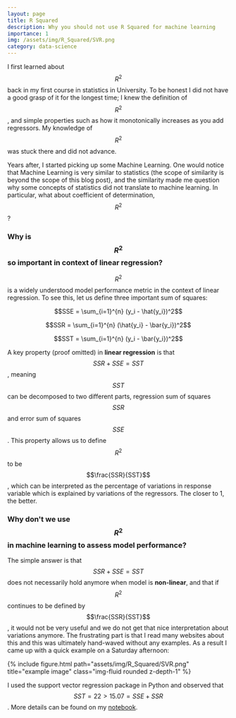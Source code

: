 ```yaml
---
layout: page
title: R Squared
description: Why you should not use R Squared for machine learning
importance: 1
img: /assets/img/R_Squared/SVR.png
category: data-science
---
```



I first learned about $$R^2$$ back in my first course in statistics in University. To be honest I did not have a good grasp of it for the longest time; I knew the definition of $$R^2$$, and simple properties such as how it monotonically increases as you add regressors. My knowledge of $$R^2$$ was stuck there and did not advance.

Years after, I started picking up some Machine Learning. One would notice that Machine Learning is very similar to statistics (the scope of similarity is beyond the scope of this blog post), and the similarity made me question why some concepts of statistics did not translate to machine learning. In particular, what about coefficient of determination, $$R^2$$?

### Why is $$R^2$$ so important in context of linear regression?

$$R^2$$ is a widely understood model performance metric in the context of linear regression. To see this, let us define three important sum of squares:

$$SSE = \sum_{i=1}^{n} (y_i - \hat{y_i})^2$$

$$SSR = \sum_{i=1}^{n} (\hat{y_i} - \bar{y_i})^2$$

$$SST = \sum_{i=1}^{n} (y_i - \bar{y_i})^2$$

A key property (proof omitted) in **linear regression** is that $$SSR + SSE = SST$$, meaning $$SST$$ can be decomposed to two different parts, regression sum of squares $$SSR$$ and error sum of squares $$SSE$$. This property allows us to define $$R^2$$ to be $$\frac{SSR}{SST}$$, which can be interpreted as the percentage of variations in response variable which is explained by variations of the regressors. The closer to 1, the better.

### Why don't we use $$R^2$$ in machine learning to assess model performance?

The simple answer is that $$SSR + SSE = SST$$ does not necessarily hold anymore when model is **non-linear**, and that if $$R^2$$ continues to be defined by $$\frac{SSR}{SST}$$, it would not be very useful and we do not get that nice interpretation about variations anymore. The frustrating part is that I read many websites about this and this was ultimately hand-waved without any examples. As a result I came up with a quick example on a Saturday afternoon:

<div class="row justify-content-sm-center">
    <div class="col-sm-8 mt-3 mt-md-0">
        {% include figure.html path="assets/img/R_Squared/SVR.png" title="example image" class="img-fluid rounded z-depth-1" %}
    </div>
</div>

I used the support vector regression package in Python and observed that $$SST = 22 > 15.07 = SSE + SSR$$. More details can be found on my [notebook](https://github.com/tsangcharles/R_Squared/blob/master/main.ipynb).